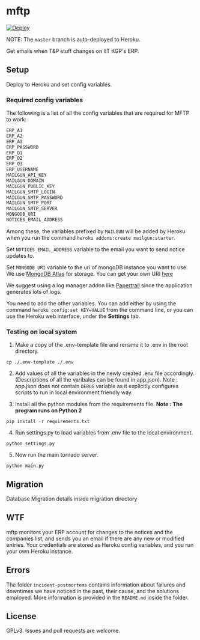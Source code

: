 # mftp

[![Deploy](https://www.herokucdn.com/deploy/button.svg)](https://heroku.com/deploy)

NOTE: The `master` branch is auto-deployed to Heroku.

Get emails when T&P stuff changes on IIT KGP's ERP.

## Setup

Deploy to Heroku and set config variables.

### Required config variables

The following is a list of all the config variables that are required for MFTP
to work:

```sh
ERP_A1
ERP_A2
ERP_A3
ERP_PASSWORD
ERP_Q1
ERP_Q2
ERP_Q3
ERP_USERNAME
MAILGUN_API_KEY
MAILGUN_DOMAIN
MAILGUN_PUBLIC_KEY
MAILGUN_SMTP_LOGIN
MAILGUN_SMTP_PASSWORD
MAILGUN_SMTP_PORT
MAILGUN_SMTP_SERVER
MONGODB_URI
NOTICES_EMAIL_ADDRESS
```

Among these, the variables prefixed by `MAILGUN` will be added by Heroku when
you run the command `heroku addons:create mailgun:starter`.

Set `NOTICES_EMAIL_ADDRESS` variable to the email you want to send notice updates to.

Set `MONGODB_URI` variable to the uri of mongoDB instance you want to use.
We use [MongoDB Atlas](https://www.mongodb.com/cloud/atlas "Atlas") for storage.
You can get your own URI [here](https://docs.atlas.mongodb.com/getting-started/)

We suggest using a log manager addon like 
[Papertrail](https://elements.heroku.com/addons/papertrail) 
since the application generates lots of logs.

You need to add the other variables. You can add either by using the command
`heroku config:set KEY=VALUE` from the command line, or you can use the Heroku
web interface, under the **Settings** tab.

### Testing on local system

1. Make a copy of the .env-template file and rename it to .env in the root directory.

`cp ./.env-template ./.env`

2. Add values of all the variables in the newly created .env file accordingly. (Descriptions of all the varibales can be found in app.json).
Note : app.json does not contain `DEBUG` variable as it explicitly configures scripts to run in local environment friendly way.

3. Install all the python modules from the requirements file. **Note : The program runs on Python 2**

`pip install -r requirements.txt`

4. Run settings.py to load variables from .env file to the local environment.

`python settings.py`

5. Now run the main tornado server.

`python main.py`


## Migration

Database Migration details inside migration directory

## WTF

mftp monitors your ERP account for changes to the notices and the companies list, and sends you an email if there are any new or modified entries. Your credentials are stored as Heroku config variables, and you run your own Heroku instance.

## Errors

The folder `incident-postmortems` contains information about failures and downtimes we have noticed in the past, their cause, and the solutions employed. More information is provided in the `README.md` inside the folder.

## License

GPLv3. Issues and pull requests are welcome.
